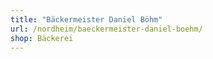 ```yaml
---
title: "Bäckermeister Daniel Böhm"
url: /nordheim/baeckermeister-daniel-boehm/
shop: Bäckerei
---
```

